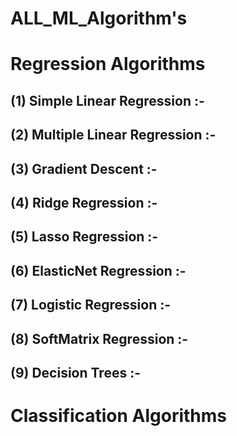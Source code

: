 # ALL_ML_Algorithm's

# Regression Algorithms

## (1) Simple Linear Regression  :- 
## (2) Multiple Linear Regression  :- 
## (3) Gradient Descent  :- 
## (4) Ridge Regression :-
## (5) Lasso Regression :-
## (6) ElasticNet Regression :-
## (7) Logistic Regression :-
## (8) SoftMatrix Regression :-
## (9) Decision Trees :- 

# Classification Algorithms

